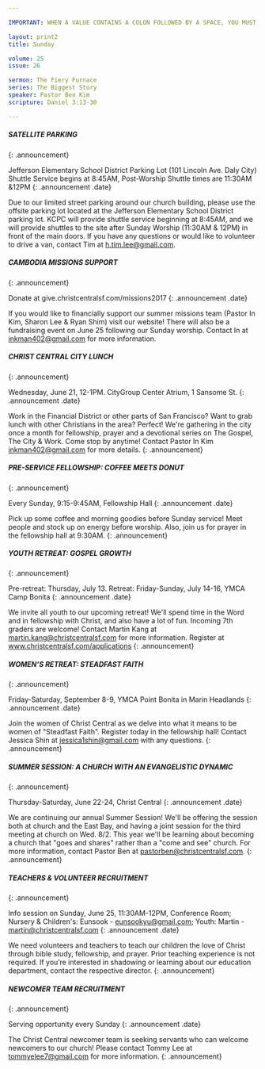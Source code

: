 ```yaml
---

IMPORTANT: WHEN A VALUE CONTAINS A COLON FOLLOWED BY A SPACE, YOU MUST USE &#58;

layout: print2
title: Sunday

volume: 25
issue: 26

sermon: The Fiery Furnace
series: The Biggest Story
speaker: Pastor Ben Kim
scripture: Daniel 3:13-30

---
```


##### SATELLITE PARKING
{: .announcement}

Jefferson Elementary School District Parking Lot (101 Lincoln Ave. Daly City)
Shuttle Service begins at 8:45AM, Post-Worship Shuttle times are 11:30AM &12PM
{: .announcement .date}

Due to our limited street parking around our church building, please use the offsite parking lot located at the Jefferson Elementary School District parking lot. KCPC will provide shuttle service beginning at 8:45AM, and we will provide shuttles to the site after Sunday Worship (11:30AM & 12PM) in front of the main doors. If you have any questions or would like to volunteer to drive a van, contact Tim at h.tim.lee@gmail.com.

##### CAMBODIA MISSIONS SUPPORT
{: .announcement}

Donate at give.christcentralsf.com/missions2017
{: .announcement .date}

If you would like to financially support our summer missions team (Pastor In Kim, Sharon Lee & Ryan Shim) visit our website! There will also  be a fundraising event on June 25 following our Sunday worship. Contact In at inkman402@gmail.com for more information.

##### CHRIST CENTRAL CITY LUNCH
{: .announcement}

Wednesday, June 21, 12-1PM. CityGroup Center Atrium, 1 Sansome St.
{: .announcement .date}

Work in the Financial District or other parts of San Francisco? Want to grab lunch with other Christians in the area? Perfect! We're gathering in the city once a month for fellowship, prayer and a devotional series on The Gospel, The City & Work. Come stop by anytime! Contact Pastor In Kim inkman402@gmail.com for more details.
{: .announcement}

##### PRE-SERVICE FELLOWSHIP: COFFEE MEETS DONUT
{: .announcement}

Every Sunday, 9:15-9:45AM, Fellowship Hall
{: .announcement .date}

Pick up some coffee and morning goodies before Sunday service! Meet people and stock up on energy before worship. Also, join us for prayer in the fellowship hall at 9:30AM.
{: .announcement}

##### YOUTH RETREAT: GOSPEL GROWTH
{: .announcement}

Pre-retreat: Thursday, July 13. Retreat: Friday-Sunday, July 14-16, YMCA Camp Bonita
{: .announcement .date}

We invite all youth to our upcoming retreat! We'll spend time in the Word and in fellowship with Christ, and also have a lot of fun. Incoming 7th graders are welcome! Contact Martin Kang at martin.kang@christcentralsf.com for more information. Register at www.christcentralsf.com/applications
{: .announcement}

##### WOMEN’S RETREAT: STEADFAST FAITH
{: .announcement}

Friday-Saturday, September 8-9, YMCA Point Bonita in Marin Headlands
{: .announcement .date}

Join the women of Christ Central as we delve into what it means to be women of "Steadfast Faith". Register today in the fellowship hall! Contact Jessica Shin at jessica1shin@gmail.com with any questions.
{: .announcement}

##### SUMMER SESSION: A CHURCH WITH AN EVANGELISTIC DYNAMIC
{: .announcement}

Thursday-Saturday, June 22-24, Christ Central
{: .announcement .date}

We are continuing our annual Summer Session! We'll be offering the session both at church and the East Bay, and having a joint session for the third meeting at church on Wed. 8/2. This year we'll be learning about becoming a church that "goes and shares" rather than a "come and see" church. For more information, contact Pastor Ben at pastorben@christcentralsf.com.
{: .announcement}

##### TEACHERS & VOLUNTEER RECRUITMENT
{: .announcement}

Info session on Sunday, June 25, 11:30AM-12PM, Conference Room; Nursery & Children's: Eunsook - eunsookyu@gmail.com; Youth: Martin - martin@christcentralsf.com
{: .announcement .date}

We need volunteers and teachers to teach our children the love of Christ through bible study, fellowship, and prayer. Prior teaching experience is not required. If you’re interested in shadowing or learning about our education department, contact the respective director.
{: .announcement}

##### NEWCOMER TEAM RECRUITMENT
{: .announcement}

Serving opportunity every Sunday
{: .announcement .date}

The Christ Central newcomer team is seeking servants who can welcome newcomers to our church! Please contact Tommy Lee at tommyelee7@gmail.com for more information.
{: .announcement}